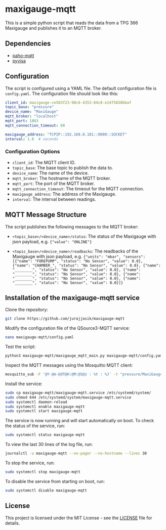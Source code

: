 # maxigauge-mqtt

This is a simple python script that reads the data from a TPG 366 Maxigauge and publishes it to an MQTT broker.

## Dependencies

- [paho-mqtt](https://pypi.org/project/paho-mqtt/)
- [pyvisa](https://pyvisa.readthedocs.io/en/latest/)

## Configuration

The script is configured using a YAML file. The default configuration file is `config.yaml`. The configuration file should look like this:

```yaml
client_id: maxigauge-ce583f23-98c6-4353-84c8-e14f5830bbaf
topic_base: "pressure"
device_name: "MaxiGauge"
mqtt_broker: "localhost"
mqtt_port: 1883
mqtt_connection_timeout: 60

maxigauge_address: "TCPIP::192.168.0.101::8000::SOCKET"
interval: 1.0  # seconds
```

### Configuration Options

- `client_id`: The MQTT client ID.
- `topic_base`: The base topic to publish the data to.
- `device_name`: The name of the device.
- `mqtt_broker`: The hostname of the MQTT broker.
- `mqtt_port`: The port of the MQTT broker.
- `mqtt_connection_timeout`: The timeout for the MQTT connection.
- `maxigauge_address`: The address of the Maxigauge.
- `interval`: The interval between readings.

## MQTT Message Structure

The script publishes the following messages to the MQTT broker:

- `<topic_base>/<device_name>/status`: The status of the Maxigauge with json payload, e.g. `{"value": "ONLINE"}`

- `<topic_base>/<device_name>/readbacks`: The readbacks of the Maxigauge with json payload, e.g. `{"units": "mbar", "sensors": [{"name": "FOREPUMP", "status": "No Sensor", "value": 0.0}, {"name": "CHAMBER_", "status": "No Sensor", "value": 0.0}, {"name": "________", "status": "No Sensor", "value": 0.0}, {"name": "________", "status": "No Sensor", "value": 0.0}, {"name": "________", "status": "No Sensor", "value": 0.0}, {"name": "________", "status": "No Sensor", "value": 0.0}]}`

## Installation of the maxigauge-mqtt service

Clone the repository:

```bash
git clone https://github.com/jurajjasik/maxigauge-mqtt
```

Modify the configuration file of the QSource3-MQTT service:

```bash
nano maxigauge-mqtt/config.yaml
```

Test the script:

```bash
python3 maxigauge-mqtt/maxigauge_mqtt_main.py maxigauge-mqtt/config.yaml
```

Inspect the MQTT messages using the Mosquitto MQTT client:

```bash
mosquitto_sub -F '@Y-@m-@dT@H:@M:@S@z : %t : %J' -t "pressure/MaxiGauge/#" -v -h localhost -p 1883
```

Install the service:

```bash
sudo cp maxigauge-mqtt/maxigauge-mqtt.service /etc/systemd/system/
sudo chmod 644 /etc/systemd/system/maxigauge-mqtt.service
sudo systemctl daemon-reload
sudo systemctl enable maxigauge-mqtt
sudo systemctl start maxigauge-mqtt
```

The service is now running and will start automatically on boot. To check the status of the service, run:

```bash
sudo systemctl status maxigauge-mqtt
```

To view the last 30 lines of the log file, run:

```bash
journalctl -u maxigauge-mqtt --no-pager --no-hostname --lines 30
```

To stop the service, run:

```bash
sudo systemctl stop maxigauge-mqtt
```

To disable the service from starting on boot, run:

```bash
sudo systemctl disable maxigauge-mqtt
```

## License

This project is licensed under the MIT License - see the [LICENSE](LICENSE) file for details.
